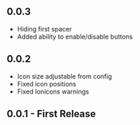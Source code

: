 ## 0.0.3
* Hiding first spacer
* Added ability to enable/disable buttons

## 0.0.2
* Icon size adjustable from config
* Fixed icon positions
* Fixed Ionicons warnings

## 0.0.1 - First Release
